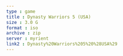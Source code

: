 ```yaml
---
type : game
title : Dynasty Warriors 5 (USA)
size : 3.0 G
format : iso
archive : zip
server : myrient
link2 : Dynasty%20Warriors%205%20%28USA%29
---
```

